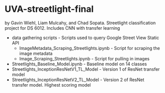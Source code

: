 # UVA-streetlight-final
by Gavin Wiehl,  Liam Mulcahy, and Chad Sopata.
Streetlight classification project for DS 6012. Includes CNN with transfer learning

* data gathering scripts - Scripts used to query Google Street View Static API
  * ImageMetadata_Scraping_Streetlights.ipynb - Script for scraping the image metadata
  * Image_Scraping_Streetlights.ipynb - Script for pulling in images
* Streetlights_Baseline_Model.ipynb - Baseline model on 14 classes
* Streetlights_InceptionResNetV1_TL_Model - Version 1 of ResNet transfer model
* Streetlights_InceptionResNetV2_TL_Model - Version 2 of ResNet transfer model. Highest scoring model
